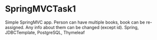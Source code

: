 # SpringMVCTask1
Simple SpringMVC app. Person can have multiple books, book can be re-assigned. Any info about them can be changed (except id).
Spring, JDBCTemplate, PostgreSQL, Thymeleaf
